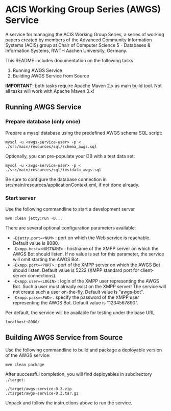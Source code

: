 # ACIS Working Group Series (AWGS) Service

A service for managing the ACIS Working Group Series, a series of working papers created by members of the Advanced Community Information Systems (ACIS) group at Chair of Computer Science 5 - Databases & Information Systems, RWTH Aachen University, Germany.

This README includes documentation on the following tasks:

1. Running AWGS Service
2. Building AWGS Service from Source

__IMPORTANT__: both tasks require Apache Maven 2.x as main build tool. Not all tasks will work with Apache Maven 3.x!
	
## Running AWGS Service

### Prepare database (only once)

Prepare a mysql database using the predefined AWGS schema SQL script:
	
```mysql -u <awgs-service-user> -p < ./src/main/resources/sql/schema_awgs.sql```
		
Optionally, you can pre-populate your DB with a test data set:
		
```mysql -u <awgs-service-user> -p < ./src/main/resources/sql/testdata_awgs.sql```
	
Be sure to configure the database connection in src/main/resources/applicationContext.xml, if not done already.
	
### Start server
	
Use the following commandline to start a development server

```mvn clean jetty:run -D...```

There are several optional configuration parameters available:

* `-Djetty.port=<NUM>` : port on which the Web service is reachable. Default value is 8080.
* `-Dxmpp.host=<HOSTNAME>` : hostname of the XMPP server on which the AWGS Bot should listen. If no value is set for this parameter, the service will omit starting the AWGS Bot.
* `-Dxmpp.port=<PORT>` : port of the XMPP server on which the AWGS Bot should listen. Default value is 5222 (XMPP standard port for client-server connections).
* `-Dxmpp.user=<LOGIN>` : login of the XMPP user representing the AWGS Bot. Such a user must already exist on the XMPP server! The service will not create such a user on-the-fly. Default value is "awgs-bot".
* `-Dxmpp.pass=<PWD>` : specify the password of the XMPP user representing the AWGS Bot. Default value is "1234567890".

Per default, the service will be available for testing under the base URL 

```localhost:8080/```
	
## Building AWGS Service from Source

Use the following commandline to build and package a deployable version of the AWGS service:
	
```mvn clean package```
	
After successful completion, you will find deployables in subdirectory `./target`:
	
```
./target/awgs-service-0.3.zip
./target/awgs-service-0.3.tar.gz
```			

Unpack and follow the instructions above to run the service.
	

